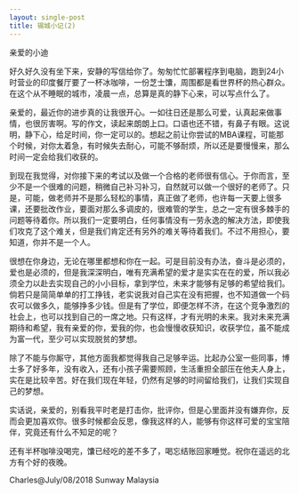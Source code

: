 ```yaml
---
layout: single-post
title: 锡城小记(2)
---
```

亲爱的小迪

好久好久没有坐下来，安静的写信给你了。匆匆忙忙部署程序到电脑，跑到24小时营业的印度餐厅要了一杯冰咖啡，一份芝士馕，周围都是看世界杯的热心群众。在这个从不睡眠的城市，凌晨一点，总算是真的静下心来，可以写点什么了。

亲爱的，最近你的进步真的让我很开心。一如往日还是那么可爱，认真起来做事情，也很厉害啊。写的作文，读起来朗朗上口。口语也还不错，有鼻子有眼。这说明，静下心，给足时间，你一定可以的。想起之前让你尝试的MBA课程，可能那个时候，对你太着急，有时候失去耐心，可能不够耐烦，所以还是要慢慢来，那么时间一定会给我们收获的。

到现在我觉得，对你接下来的考试以及做一个合格的老师很有信心。于你而言，至少不是一个很难的问题，稍微自己补习补习，自然就可以做一个很好的老师了。只是，可能，做老师并不是那么轻松的事情，真正做了老师，也许每一天要上很多课，还要批改作业，要面对那么多调皮的，很难管的学生，总之一定有很多棘手的问题等待着你。所以我们一定要明白，任何事情没有一劳永逸的解决方法，即使我们攻克了这个难关，但是我们肯定还有另外的难关等待着我们。不过不用担心，要知道，你并不是一个人。

很想在你身边，无论在哪里都想和你在一起。可是目前没有办法，奋斗是必须的，爱也是必须的，但是我深深明白，唯有充满希望的爱才是实实在在的爱，所以我必须全力以赴去实现自己的小小目标，拿到学位，未来才能够有足够的希望给我们。倘若只是简简单单的打工挣钱，老实说我对自己实在没有把握，也不知道做一个码农可以做多久，能够挣多少钱。但是有了学位，即便怎样不济，在这个竞争激烈的社会上，也可以找到自己的一席之地。只有这样，才有光明的未来。我对未来充满期待和希望，我有亲爱的你，爱我的你，也会慢慢收获知识，收获学位，虽不能成为富一代，至少可以实现脱贫的梦想。

除了不能与你厮守，其他方面我都觉得我自己足够辛运。比起办公室一些同事，博士多了好多年，没有收入，还有小孩子需要照顾，生活重担全部压在他夫人身上，实在是比较辛苦。好在我们现在年轻，仍然有足够的时间留给我们，让我们实现自己的梦想。

实话说，亲爱的，别看我平时老是打击你，批评你，但是心里面并没有嫌弃你，反而会更加喜欢你。很多时候都会反思，像我这样的人，能够有你这样可爱的宝宝陪伴，究竟还有什么不知足的呢？

还有半杯咖啡没喝完，馕已经吃的差不多了，喝忘结账回家睡觉。祝你在遥远的北方有个好的夜晚。

 
Charles@July/08/2018 Sunway Malaysia
 
